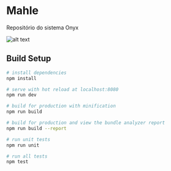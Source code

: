 # Mahle

Repositório do sistema Onyx 

![alt text](https://github.com/carolperroglio/Mahle/master/onyx.jpg)

## Build Setup

``` bash
# install dependencies
npm install

# serve with hot reload at localhost:8080
npm run dev

# build for production with minification
npm run build

# build for production and view the bundle analyzer report
npm run build --report

# run unit tests
npm run unit

# run all tests
npm test
```
